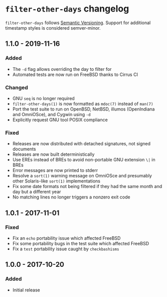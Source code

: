 # `filter-other-days` changelog

`filter-other-days` follows [Semantic Versioning][1]. Support for additional timestamp styles is considered semver-minor.

## 1.1.0 - 2019-11-16

### Added

* The `-d` flag allows overriding the day to filter for
* Automated tests are now run on FreeBSD thanks to Cirrus CI

### Changed

* GNU `seq` is no longer required
* `filter-other-days(1)` is now formatted as `mdoc(7)` instead of `man(7)`
* Port the test suite to run on OpenBSD, NetBSD, illumos (OpenIndiana and OmniOSce), and Cygwin using `-d`
* Explicitly request GNU tool POSIX compliance

### Fixed

* Releases are now distributed with detached signatures, not signed documents
* Releases are now built deterministically
* Use EREs instead of BREs to avoid non-portable GNU extension `\|` in BREs
* Error messages are now printed to stderr
* Resolve a `sort(1)` warning message on OmniOSce and presumably other Solaris-like `sort(1)` implementations
* Fix some date formats not being filtered if they had the same month and day but a different year
* No matching lines no longer triggers a nonzero exit code

## 1.0.1 - 2017-11-01

### Fixed

* Fix an `echo` portability issue which affected FreeBSD
* Fix some portability bugs in the test suite which affected FreeBSD
* Fix a `test` portability issue caught by `checkbashisms`

## 1.0.0 - 2017-10-20

### Added

* Initial release

 [1]: http://semver.org/
